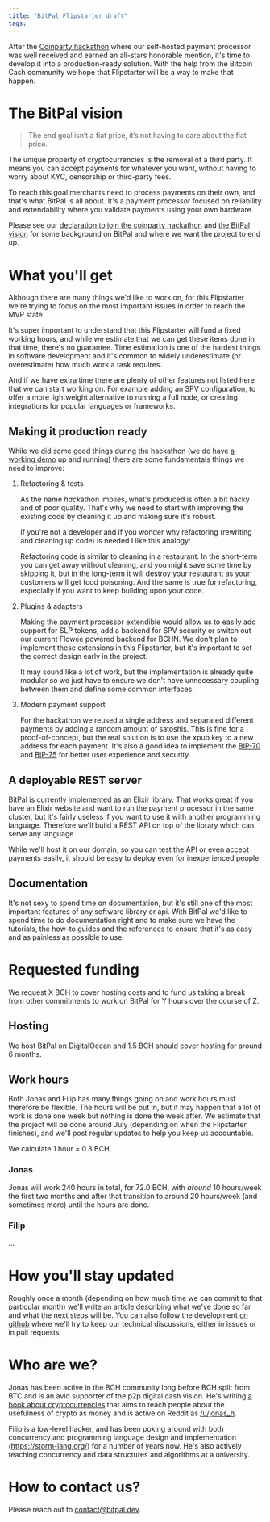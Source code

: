 ```yaml
---
title: "BitPal Flipstarter draft"
tags:
---
```


After the [Coinparty hackathon][coinparty] where our self-hosted payment processor was well received and earned an all-stars honorable mention, it's time to develop it into a production-ready solution. With the help from the Bitcoin Cash community we hope that Flipstarter will be a way to make that happen.


# The BitPal vision

> The end goal isn’t a fiat price, it’s not having to care about the fiat price.

The unique property of cryptocurrencies is the removal of a third party. It means you can accept payments for whatever you want, without having to worry about KYC, censorship or third-party fees.

To reach this goal merchants need to process payments on their own, and that's what BitPal is all about. It's a payment processor focused on reliability and extendability where you validate payments using your own hardware.

Please see our [declaration to join the coinparty hackathon][join-coinparty] and [the BitPal vision][vision] for some background on BitPal and where we want the project to end up.

[vision]: https://read.cash/@jonas_h/the-bitpal-vision-8f038540
[join-coinparty]: https://read.cash/@jonas_h/an-elixir-based-payment-processor-for-the-coinparty-2020-hackathon-21d199a4
[vision-discussion]: https://www.reddit.com/r/btc/comments/l09k7a/bitpal_a_selfhosted_payment_processor_for_the/
[verde]: https://flipstarter.bitcoinverde.org/
[coinparty]: https://coinparty.org/
[devpost]: https://devpost.com/software/bitpal
[bitpal1]: https://www.youtube.com/watch?v=7qh006w2FZo
[bitpal2]: https://www.youtube.com/watch?v=HybG5JYmlZ8



# What you'll get

Although there are many things we'd like to work on, for this Flipstarter we're trying to focus on the most important issues in order to reach the MVP state.

It's super important to understand that this Flipstarter will fund a fixed working hours, and while we estimate that we can get these items done in that time, there's no guarantee. Time estimation is one of the hardest things in software development and it's common to widely underestimate (or overestimate) how much work a task requires.

And if we have extra time there are plenty of other features not listed here that we can start working on. For example adding an SPV configuration, to offer a more lightweight alternative to running a full node, or creating integrations for popular languages or frameworks.


## Making it production ready

While we did some good things during the hackathon (we do have [a working demo][demo] up and running) there are some fundamentals things we need to improve:

[demo]: https://bitpal.dev/

1. Refactoring & tests

   As the name *hack*athon implies, what's produced is often a bit hacky and of poor quality. That's why we need to start with improving the existing code by cleaning it up and making sure it's robust.

   If you're not a developer and if you wonder why refactoring (rewriting and cleaning up code) is needed I like this analogy:

   Refactoring code is similar to cleaning in a restaurant. In the short-term you can get away without cleaning, and you might save some time by skipping it, but in the long-term it will destroy your restaurant as your customers will get food poisoning. And the same is true for refactoring, especially if you want to keep building upon your code.

2. Plugins & adapters

   Making the payment processor extendible would allow us to easily add support for SLP tokens, add a backend for SPV security or switch out our current Flowee powered backend for BCHN. We don't plan to implement these extensions in this Flipstarter, but it's important to set the correct design early in the project.

   It may sound like a lot of work, but the implementation is already quite modular so we just have to ensure we don't have unnecessary coupling between them and define some common interfaces.

3. Modern payment support

   For the hackathon we reused a single address and separated different payments by adding a random amount of satoshis. This is fine for a proof-of-concept, but the real solution is to use the xpub key to a new address for each payment. It's also a good idea to implement the [BIP-70][] and [BIP-75][] for better user experience and security.

[BIP-70]: https://github.com/bitcoin/bips/blob/master/bip-0070.mediawiki
[BIP-75]: https://github.com/bitcoin/bips/blob/master/bip-0075.mediawiki

## A deployable REST server

BitPal is currently implemented as an Elixir library. That works great if you have an Elixir website and want to run the payment processor in the same cluster, but it's fairly useless if you want to use it with another programming language.  Therefore we'll build a REST API on top of the library which can serve any language.

While we'll host it on our domain, so you can test the API or even accept payments easily, it should be easy to deploy even for inexperienced people.


## Documentation

It's not sexy to spend time on documentation, but it's still one of the most important features of any software library or api. With BitPal we'd like to spend time to do documentation right and to make sure we have the tutorials, the how-to guides and the references to ensure that it's as easy and as painless as possible to use.

# Requested funding

We request X BCH to cover hosting costs and to fund us taking a break from other commitments to work on BitPal for Y hours over the course of Z.

## Hosting

We host BitPal on DigitalOcean and 1.5 BCH should cover hosting for around 6 months.

## Work hours

Both Jonas and Filip has many things going on and work hours must therefore be flexible. The hours will be put in, but it may happen that a lot of work is done one week but nothing is done the week after. We estimate that the project will be done around July (depending on when the Flipstarter finishes), and we'll post regular updates to help you keep us accountable.

We calculate 1 hour = 0.3 BCH.

### Jonas

Jonas will work 240 hours in total, for 72.0 BCH, with *around* 10 hours/week the first two months and after that transition to around 20 hours/week (and sometimes more) until the hours are done.

### Filip

...

# How you'll stay updated

Roughly once a month (depending on how much time we can commit to that particular month) we'll write an article describing what we've done so far and what the next steps will be. You can also follow the development [on github][github] where we'll try to keep our technical discussions, either in issues or in pull requests.

[github]: https://github.com/bitpal


# Who are we?

Jonas has been active in the BCH community long before BCH split from BTC and is an avid supporter of the p2p digital cash vision.  He's writing [a book about cryptocurrencies](https://whycryptocurrencies.com/) that aims to teach people about the usefulness of crypto as money and is active on Reddit as [/u/jonas_h](https://www.reddit.com/user/jonas_h/).

Filip is a low-level hacker, and has been poking around with both concurrency and programming language design and implementation (<https://storm-lang.org/>) for a number of years now. He's also actively teaching concurrency and data structures and algorithms at a university.


# How to contact us?

Please reach out to <contact@bitpal.dev>.


[good-doc]: https://documentation.divio.com/
